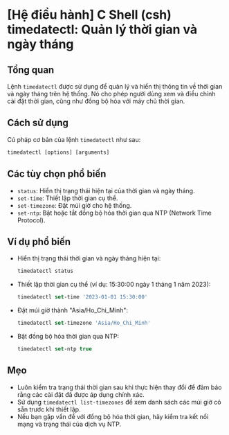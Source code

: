 # [Hệ điều hành] C Shell (csh) timedatectl: Quản lý thời gian và ngày tháng

## Tổng quan
Lệnh `timedatectl` được sử dụng để quản lý và hiển thị thông tin về thời gian và ngày tháng trên hệ thống. Nó cho phép người dùng xem và điều chỉnh cài đặt thời gian, cũng như đồng bộ hóa với máy chủ thời gian.

## Cách sử dụng
Cú pháp cơ bản của lệnh `timedatectl` như sau:
```csh
timedatectl [options] [arguments]
```

## Các tùy chọn phổ biến
- `status`: Hiển thị trạng thái hiện tại của thời gian và ngày tháng.
- `set-time`: Thiết lập thời gian cụ thể.
- `set-timezone`: Đặt múi giờ cho hệ thống.
- `set-ntp`: Bật hoặc tắt đồng bộ hóa thời gian qua NTP (Network Time Protocol).

## Ví dụ phổ biến
- Hiển thị trạng thái thời gian và ngày tháng hiện tại:
  ```csh
  timedatectl status
  ```

- Thiết lập thời gian cụ thể (ví dụ: 15:30:00 ngày 1 tháng 1 năm 2023):
  ```csh
  timedatectl set-time '2023-01-01 15:30:00'
  ```

- Đặt múi giờ thành "Asia/Ho_Chi_Minh":
  ```csh
  timedatectl set-timezone 'Asia/Ho_Chi_Minh'
  ```

- Bật đồng bộ hóa thời gian qua NTP:
  ```csh
  timedatectl set-ntp true
  ```

## Mẹo
- Luôn kiểm tra trạng thái thời gian sau khi thực hiện thay đổi để đảm bảo rằng các cài đặt đã được áp dụng chính xác.
- Sử dụng `timedatectl list-timezones` để xem danh sách các múi giờ có sẵn trước khi thiết lập.
- Nếu bạn gặp vấn đề với đồng bộ hóa thời gian, hãy kiểm tra kết nối mạng và trạng thái của dịch vụ NTP.